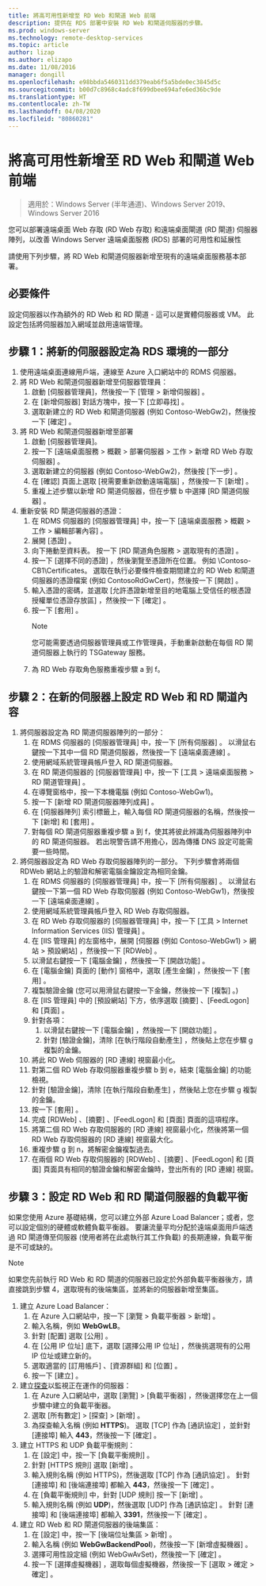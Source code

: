 ```yaml
---
title: 將高可用性新增至 RD Web 和閘道 Web 前端
description: 提供在 RDS 部署中安裝 RD Web 和閘道伺服器的步驟。
ms.prod: windows-server
ms.technology: remote-desktop-services
ms.topic: article
author: lizap
ms.author: elizapo
ms.date: 11/08/2016
manager: dongill
ms.openlocfilehash: e98bbda5460311dd379eab6f5a5bde0ec3845d5c
ms.sourcegitcommit: b00d7c8968c4adc8f699dbee694afe6ed36bc9de
ms.translationtype: HT
ms.contentlocale: zh-TW
ms.lasthandoff: 04/08/2020
ms.locfileid: "80860281"
---
```

# <a name="add-high-availability-to-the-rd-web-and-gateway-web-front"></a>將高可用性新增至 RD Web 和閘道 Web 前端

>適用於：Windows Server (半年通道)、Windows Server 2019、Windows Server 2016


您可以部署遠端桌面 Web 存取 (RD Web 存取) 和遠端桌面閘道 (RD 閘道) 伺服器陣列，以改善 Windows Server 遠端桌面服務 (RDS) 部署的可用性和延展性 

請使用下列步驟，將 RD Web 和閘道伺服器新增至現有的遠端桌面服務基本部署。  

## <a name="pre-requisites"></a>必要條件

設定伺服器以作為額外的 RD Web 和 RD 閘道 - 這可以是實體伺服器或 VM。 此設定包括將伺服器加入網域並啟用遠端管理。

## <a name="step-1-configure-the-new-server-to-be-part-of-the-rds-environment"></a>步驟 1：將新的伺服器設定為 RDS 環境的一部分

1. 使用遠端桌面連線用戶端，連線至 Azure 入口網站中的 RDMS 伺服器。
2. 將 RD Web 和閘道伺服器新增至伺服器管理員：
    1. 啟動 [伺服器管理員]，然後按一下 [管理 > 新增伺服器]  。   
    2. 在 [新增伺服器] 對話方塊中，按一下 [立即尋找]  。   
    3. 選取新建立的 RD Web 和閘道伺服器 (例如 Contoso-WebGw2)，然後按一下 [確定]  。
3. 將 RD Web 和閘道伺服器新增至部署  
    1. 啟動 [伺服器管理員]。  
    2. 按一下 [遠端桌面服務 > 概觀 > 部署伺服器 > 工作 > 新增 RD Web 存取伺服器]  。   
    3. 選取新建立的伺服器 (例如 Contoso-WebGw2)，然後按 [下一步]  。  
    4. 在 [確認] 頁面上選取 [視需要重新啟動遠端電腦]  ，然後按一下 [新增]  。  
    5. 重複上述步驟以新增 RD 閘道伺服器，但在步驟 b 中選擇 [RD 閘道伺服器]  。
4. 重新安裝 RD 閘道伺服器的憑證：
   1. 在 RDMS 伺服器的 [伺服器管理員] 中，按一下 [遠端桌面服務 > 概觀 > 工作 > 編輯部署內容]  。  
   2. 展開 [憑證]  。  
   3. 向下捲動至資料表。 按一下 [RD 閘道角色服務 > 選取現有的憑證]  。  
   4. 按一下 [選擇不同的憑證]  ，然後瀏覽至憑證所在位置。 例如 \Contoso-CB1\Certificates。 選取在執行必要條件檢查期間建立的 RD Web 和閘道伺服器的憑證檔案 (例如 ContosoRdGwCert)，然後按一下 [開啟]  。  
   5. 輸入憑證的密碼，並選取 [允許憑證新增至目的地電腦上受信任的根憑證授權單位憑證存放區]  ，然後按一下 [確定]  。  
   6. 按一下 [套用]  。
      > [!NOTE] 
      > 您可能需要透過伺服器管理員或工作管理員，手動重新啟動在每個 RD 閘道伺服器上執行的 TSGateway 服務。
   7. 為 RD Web 存取角色服務重複步驟 a 到 f。

## <a name="step-2-configure-rd-web-and-rd-gateway-properties-on-the-new-server"></a>步驟 2：在新的伺服器上設定 RD Web 和 RD 閘道內容
1. 將伺服器設定為 RD 閘道伺服器陣列的一部分：
    1.  在 RDMS 伺服器的 [伺服器管理員] 中，按一下 [所有伺服器]  。 以滑鼠右鍵按一下其中一個 RD 閘道伺服器，然後按一下 [遠端桌面連線]  。
    2.  使用網域系統管理員帳戶登入 RD 閘道伺服器。  
    3.  在 RD 閘道伺服器的 [伺服器管理員] 中，按一下 [工具 > 遠端桌面服務 > RD 閘道管理員]  。  
    4.  在導覽窗格中，按一下本機電腦 (例如 Contoso-WebGw1)。  
    5.  按一下 [新增 RD 閘道伺服器陣列成員]  。  
    6.  在 [伺服器陣列]  索引標籤上，輸入每個 RD 閘道伺服器的名稱，然後按一下 [新增]  和 [套用]  。  
    7.  對每個 RD 閘道伺服器重複步驟 a 到 f，使其將彼此辨識為伺服器陣列中的 RD 閘道伺服器。 若出現警告請不用擔心，因為傳播 DNS 設定可能需要一些時間。
2. 將伺服器設定為 RD Web 存取伺服器陣列的一部分。 下列步驟會將兩個 RDWeb 網站上的驗證和解密電腦金鑰設定為相同金鑰。
    1.  在 RDMS 伺服器的 [伺服器管理員] 中，按一下 [所有伺服器]  。 以滑鼠右鍵按一下第一個 RD Web 存取伺服器 (例如 Contoso-WebGw1)，然後按一下 [遠端桌面連線]  。  
    2.  使用網域系統管理員帳戶登入 RD Web 存取伺服器。  
    3.  在 RD Web 存取伺服器的 [伺服器管理員] 中，按一下 [工具 > Internet Information Services (IIS) 管理員]  。  
    4.  在 [IIS 管理員] 的左窗格中，展開 [伺服器 (例如 Contoso-WebGw1) > 網站 > 預設網站]  ，然後按一下 [RDWeb]  。  
    5.  以滑鼠右鍵按一下 [電腦金鑰]  ，然後按一下 [開啟功能]  。
    6.  在 [電腦金鑰] 頁面的 [動作]  窗格中，選取 [產生金鑰]  ，然後按一下 [套用]  。
    7.  複製驗證金鑰 (您可以用滑鼠右鍵按一下金鑰，然後按一下 [複製]  。)
    8.  在 [IIS 管理員] 中的 [預設網站]  下方，依序選取 [摘要]  、[FeedLogon]  和 [頁面]  。
    9. 針對各項：
        1.  以滑鼠右鍵按一下 [電腦金鑰]  ，然後按一下 [開啟功能]  。
        2.  針對 [驗證金鑰]，清除 [在執行階段自動產生]  ，然後貼上您在步驟 g 複製的金鑰。
    10.  將此 RD Web 伺服器的 [RD 連線] 視窗最小化。  
    11.  對第二個 RD Web 存取伺服器重複步驟 b 到 e，結束 [電腦金鑰]  的功能檢視。
    12. 針對 [驗證金鑰]，清除 [在執行階段自動產生]  ，然後貼上您在步驟 g 複製的金鑰。
    13. 按一下 [套用]  。
    14. 完成 [RDWeb]  、[摘要]  、[FeedLogon]  和 [頁面]  頁面的這項程序。
    15. 將第二個 RD Web 存取伺服器的 [RD 連線] 視窗最小化，然後將第一個 RD Web 存取伺服器的 [RD 連線] 視窗最大化。  
    16. 重複步驟 g 到 n，將解密金鑰複製過去。
    17. 在兩個 RD Web 存取伺服器的 [RDWeb]  、[摘要]  、[FeedLogon]  和 [頁面]  頁面具有相同的驗證金鑰和解密金鑰時，登出所有的 [RD 連線] 視窗。

## <a name="step-3-configure-load-balancing-for-the-rd-web-and-rd-gateway-servers"></a>步驟 3：設定 RD Web 和 RD 閘道伺服器的負載平衡

如果您使用 Azure 基礎結構，您可以建立外部 Azure Load Balancer；或者，您可以設定個別的硬體或軟體負載平衡器。 要讓流量平均分配於遠端桌面用戶端透過 RD 閘道傳至伺服器 (使用者將在此處執行其工作負載) 的長期連線，負載平衡是不可或缺的。

> [!NOTE] 
> 如果您先前執行 RD Web 和 RD 閘道的伺服器已設定於外部負載平衡器後方，請直接跳到步驟 4，選取現有的後端集區，並將新的伺服器新增至集區。

1.  建立 Azure Load Balancer：  
    1.  在 Azure 入口網站中，按一下 [瀏覽 > 負載平衡器 > 新增]  。  
    2.  輸入名稱，例如 **WebGwLB**。  
    3.  針對 [配置]  選取 [公用]  。
    4.  在 [公用 IP 位址]  底下，選取 [選擇公用 IP 位址]  ，然後挑選現有的公用 IP 位址或建立新的。
    5.  選取適當的 [訂用帳戶]  、[資源群組]  和 [位置]  。
    6.  按一下 [建立]  。  
2. 建立[探查](https://azure.microsoft.com/documentation/articles/load-balancer-custom-probe-overview/)以監視正在運作的伺服器：  
    1.  在 Azure 入口網站中，選取 [瀏覽]   >  [負載平衡器]  ，然後選擇您在上一個步驟中建立的負載平衡器。
    2.  選取 [所有數定]   >  [探查]   >  [新增]  。  
    3.  為探查輸入名稱 (例如 **HTTPS**)。 選取 [TCP]  作為 [通訊協定]  ，並針對 [連接埠]  輸入 **443**，然後按一下 [確定]  。   
3.  建立 HTTPS 和 UDP 負載平衡規則：  
    1.  在 [設定]  中，按一下 [負載平衡規則]  。  
    2.  針對 [HTTPS 規則]  選取 [新增]  。  
    3.  輸入規則名稱 (例如 HTTPS)，然後選取 [TCP]  作為 [通訊協定]  。 針對 [連接埠]  和 [後端連接埠]  都輸入 **443**，然後按一下 [確定]  。  
    4.  在 [負載平衡規則]  中，針對 [UDP 規則]  按一下 [新增]  。  
    5.  輸入規則名稱 (例如 **UDP**)，然後選取 [UDP]  作為 [通訊協定]  。 針對 [連接埠]  和 [後端連接埠]  都輸入 **3391**，然後按一下 [確定]  。  
4. 建立 RD Web 和 RD 閘道伺服器的後端集區：
      1. 在 [設定]  中，按一下 [後端位址集區 > 新增]  。   
      2. 輸入名稱 (例如 **WebGwBackendPool**)，然後按一下 [新增虛擬機器]  。  
      3. 選擇可用性設定組 (例如 WebGwAvSet)，然後按一下 [確定]  。   
      4. 按一下 [選擇虛擬機器]  ，選取每個虛擬機器，然後按一下 [選取 > 確定 > 確定]  。
